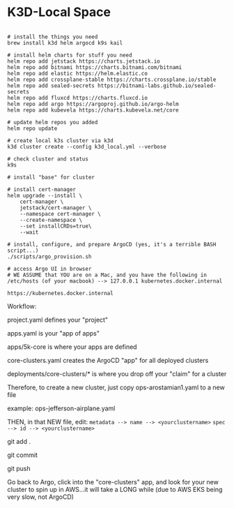 # K3D-Local Space

```

# install the things you need
brew install k3d helm argocd k9s kail

# install helm charts for stuff you need
helm repo add jetstack https://charts.jetstack.io
helm repo add bitnami https://charts.bitnami.com/bitnami
helm repo add elastic https://helm.elastic.co
helm repo add crossplane-stable https://charts.crossplane.io/stable
helm repo add sealed-secrets https://bitnami-labs.github.io/sealed-secrets
helm repo add fluxcd https://charts.fluxcd.io
helm repo add argo https://argoproj.github.io/argo-helm
helm repo add kubevela https://charts.kubevela.net/core

# update helm repos you added
helm repo update

# create local k3s cluster via k3d
k3d cluster create --config k3d_local.yml --verbose

# check cluster and status
k9s

# install "base" for cluster

# install cert-manager
helm upgrade --install \
    cert-manager \
    jetstack/cert-manager \
    --namespace cert-manager \
    --create-namespace \
    --set installCRDs=true\
    --wait

# install, configure, and prepare ArgoCD (yes, it's a terrible BASH script...)
./scripts/argo_provision.sh

# access Argo UI in browser
# WE ASSUME that YOU are on a Mac, and you have the following in /etc/hosts (of your macbook) --> 127.0.0.1 kubernetes.docker.internal

https://kubernetes.docker.internal

```

Workflow:

project.yaml defines your "project"

apps.yaml is your "app of apps"

apps/5k-core is where your apps are defined

core-clusters.yaml creates the ArgoCD "app" for all deployed clusters

deployments/core-clusters/* is where you drop off your "claim" for a cluster

Therefore, to create a new cluster, just copy ops-arostamian1.yaml to a new file

example: ops-jefferson-airplane.yaml

THEN, in that NEW file, edit:
`metadata --> name --> <yourclustername>`
`spec --> id --> <yourclustername>`

git add .

git commit

git push

Go back to Argo, click into the "core-clusters" app, and look for your new cluster to spin up in AWS...it will take a LONG while (due to AWS EKS being very slow, not ArgoCD)